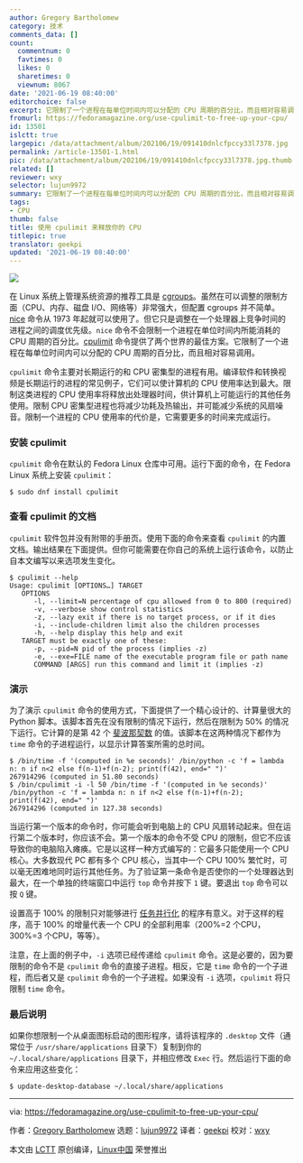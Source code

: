 ```yaml
---
author: Gregory Bartholomew
category: 技术
comments_data: []
count:
  commentnum: 0
  favtimes: 0
  likes: 0
  sharetimes: 0
  viewnum: 8067
date: '2021-06-19 08:40:00'
editorchoice: false
excerpt: 它限制了一个进程在每单位时间内可以分配的 CPU 周期的百分比，而且相对容易调用。
fromurl: https://fedoramagazine.org/use-cpulimit-to-free-up-your-cpu/
id: 13501
islctt: true
largepic: /data/attachment/album/202106/19/091410dnlcfpccy33l7378.jpg
permalink: /article-13501-1.html
pic: /data/attachment/album/202106/19/091410dnlcfpccy33l7378.jpg.thumb.jpg
related: []
reviewer: wxy
selector: lujun9972
summary: 它限制了一个进程在每单位时间内可以分配的 CPU 周期的百分比，而且相对容易调用。
tags:
- CPU
thumb: false
title: 使用 cpulimit 来释放你的 CPU
titlepic: true
translator: geekpi
updated: '2021-06-19 08:40:00'
---
```


![](/data/attachment/album/202106/19/091410dnlcfpccy33l7378.jpg)


在 Linux 系统上管理系统资源的推荐工具是 [cgroups](https://en.wikipedia.org/wiki/Cgroups)。虽然在可以调整的限制方面（CPU、内存、磁盘 I/O、网络等）非常强大，但配置 cgroups 并不简单。[nice](https://en.wikipedia.org/wiki/Nice_(Unix)) 命令从 1973 年起就可以使用了。但它只是调整在一个处理器上竞争时间的进程之间的调度优先级。`nice` 命令不会限制一个进程在单位时间内所能消耗的 CPU 周期的百分比。[cpulimit](https://github.com/opsengine/cpulimit) 命令提供了两个世界的最佳方案。它限制了一个进程在每单位时间内可以分配的 CPU 周期的百分比，而且相对容易调用。


`cpulimit` 命令主要对长期运行的和 CPU 密集型的进程有用。编译软件和转换视频是长期运行的进程的常见例子，它们可以使计算机的 CPU 使用率达到最大。限制这类进程的 CPU 使用率将释放出处理器时间，供计算机上可能运行的其他任务使用。限制 CPU 密集型进程也将减少功耗及热输出，并可能减少系统的风扇噪音。限制一个进程的 CPU 使用率的代价是，它需要更多的时间来完成运行。


### 安装 cpulimit


`cpulimit` 命令在默认的 Fedora Linux 仓库中可用。运行下面的命令，在 Fedora Linux 系统上安装 `cpulimit`：



```
$ sudo dnf install cpulimit

```

### 查看 cpulimit 的文档


`cpulimit` 软件包并没有附带的手册页。使用下面的命令来查看 `cpulimit` 的内置文档。输出结果在下面提供。但你可能需要在你自己的系统上运行该命令，以防止自本文编写以来选项发生变化。



```
$ cpulimit --help
Usage: cpulimit [OPTIONS…] TARGET
   OPTIONS
      -l, --limit=N percentage of cpu allowed from 0 to 800 (required)
      -v, --verbose show control statistics
      -z, --lazy exit if there is no target process, or if it dies
      -i, --include-children limit also the children processes
      -h, --help display this help and exit
   TARGET must be exactly one of these:
      -p, --pid=N pid of the process (implies -z)
      -e, --exe=FILE name of the executable program file or path name
      COMMAND [ARGS] run this command and limit it (implies -z)

```

### 演示


为了演示 `cpulimit` 命令的使用方式，下面提供了一个精心设计的、计算量很大的 Python 脚本。该脚本首先在没有限制的情况下运行，然后在限制为 50% 的情况下运行。它计算的是第 42 个 [斐波那契数](https://en.wikipedia.org/wiki/Fibonacci_number) 的值。该脚本在这两种情况下都作为 `time` 命令的子进程运行，以显示计算答案所需的总时间。



```
$ /bin/time -f '(computed in %e seconds)' /bin/python -c 'f = lambda n: n if n<2 else f(n-1)+f(n-2); print(f(42), end=" ")'
267914296 (computed in 51.80 seconds)
$ /bin/cpulimit -i -l 50 /bin/time -f '(computed in %e seconds)' /bin/python -c 'f = lambda n: n if n<2 else f(n-1)+f(n-2); print(f(42), end=" ")'
267914296 (computed in 127.38 seconds)

```

当运行第一个版本的命令时，你可能会听到电脑上的 CPU 风扇转动起来。但在运行第二个版本时，你应该不会。第一个版本的命令不受 CPU 的限制，但它不应该导致你的电脑陷入瘫痪。它是以这样一种方式编写的：它最多只能使用一个 CPU 核心。大多数现代 PC 都有多个 CPU 核心，当其中一个 CPU 100% 繁忙时，可以毫无困难地同时运行其他任务。为了验证第一条命令是否使你的一个处理器达到最大，在一个单独的终端窗口中运行 `top` 命令并按下 `1` 键。要退出 `top` 命令可以按 `Q` 键。


设置高于 100% 的限制只对能够进行 [任务并行化](https://en.wikipedia.org/wiki/Task_parallelism) 的程序有意义。对于这样的程序，高于 100% 的增量代表一个 CPU 的全部利用率（200%=2 个CPU，300%=3 个CPU，等等）。


注意，在上面的例子中，`-i` 选项已经传递给 `cpulimit` 命令。这是必要的，因为要限制的命令不是 `cpulimit` 命令的直接子进程。相反，它是 `time` 命令的一个子进程，而后者又是 `cpulimit` 命令的一个子进程。如果没有 `-i` 选项，`cpulimit` 将只限制 `time` 命令。


### 最后说明


如果你想限制一个从桌面图标启动的图形程序，请将该程序的 `.desktop` 文件（通常位于 `/usr/share/applications` 目录下）复制到你的 `~/.local/share/applications` 目录下，并相应修改 `Exec` 行。然后运行下面的命令来应用这些变化：



```
$ update-desktop-database ~/.local/share/applications

```



---


via: <https://fedoramagazine.org/use-cpulimit-to-free-up-your-cpu/>


作者：[Gregory Bartholomew](https://fedoramagazine.org/author/glb/) 选题：[lujun9972](https://github.com/lujun9972) 译者：[geekpi](https://github.com/geekpi) 校对：[wxy](https://github.com/wxy)


本文由 [LCTT](https://github.com/LCTT/TranslateProject) 原创编译，[Linux中国](https://linux.cn/) 荣誉推出